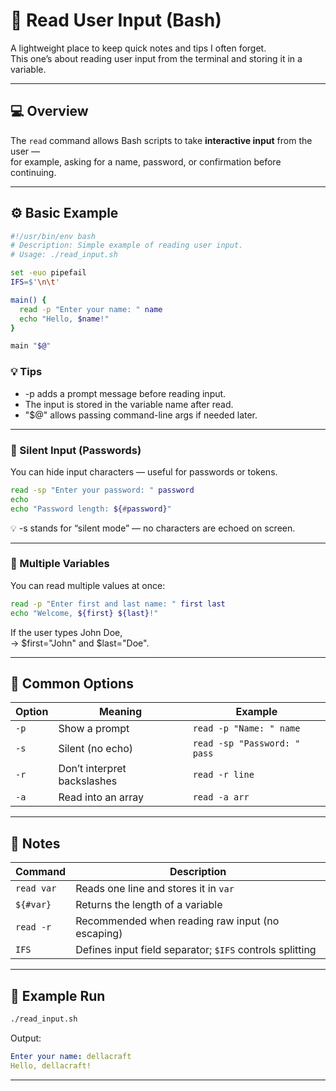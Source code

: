 # 🧠 Read User Input (Bash)

A lightweight place to keep quick notes and tips I often forget.  
This one’s about reading user input from the terminal and storing it in a variable.

---

## 💻 Overview

The `read` command allows Bash scripts to take **interactive input** from the user —  
for example, asking for a name, password, or confirmation before continuing.

---

## ⚙️ Basic Example

```bash
#!/usr/bin/env bash
# Description: Simple example of reading user input.
# Usage: ./read_input.sh

set -euo pipefail
IFS=$'\n\t'

main() {
  read -p "Enter your name: " name
  echo "Hello, $name!"
}

main "$@"
```

### 💡 Tips

- -p adds a prompt message before reading input.
- The input is stored in the variable name after read.
- "$@" allows passing command-line args if needed later.

---

### 🔐 Silent Input (Passwords)

You can hide input characters — useful for passwords or tokens.

```bash
read -sp "Enter your password: " password
echo
echo "Password length: ${#password}"
```

💡 -s stands for “silent mode” — no characters are echoed on screen.

---

### 🧮 Multiple Variables

You can read multiple values at once:

```bash
read -p "Enter first and last name: " first last
echo "Welcome, ${first} ${last}!"
```

If the user types John Doe,  
→ $first="John" and $last="Doe".

---

## 🧩 Common Options

| Option | Meaning                     | Example                      |
| ------ | --------------------------- | ---------------------------- |
| `-p`   | Show a prompt               | `read -p "Name: " name`      |
| `-s`   | Silent (no echo)            | `read -sp "Password: " pass` |
| `-r`   | Don’t interpret backslashes | `read -r line`               |
| `-a`   | Read into an array          | `read -a arr`                |

---

## 🧠 Notes

| Command    | Description                                              |
| ---------- | -------------------------------------------------------- |
| `read var` | Reads one line and stores it in `var`                    |
| `${#var}`  | Returns the length of a variable                         |
| `read -r`  | Recommended when reading raw input (no escaping)         |
| `IFS`      | Defines input field separator; `$IFS` controls splitting |

---

## 🚀 Example Run

```bash
./read_input.sh
```

Output:
```yaml
Enter your name: dellacraft
Hello, dellacraft!
```

---
